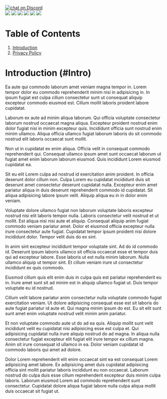 <a href="https://discord.gg/NGypAKTfga"><img src="https://img.shields.io/discord/989395034220658718?logo=discord&style=for-the-badge" alt="chat on Discord"></a><br><img src="https://img.shields.io/github/commit-activity/y/CartimDraluc/Cartimpedia?style=plastic"> <img src="https://img.shields.io/github/commit-activity/m/CartimDraluc/Cartimpedia?style=plastic"> <img src="https://img.shields.io/github/languages/count/CartimDraluc/Cartimpedia?style=plastic"> <img src="https://img.shields.io/github/issues-closed/CartimDraluc/Cartimpedia?style=plastic"> <img src="https://img.shields.io/github/issues/CartimDraluc/Cartimpedia?style=plastic"> <a href="https://hits.seeyoufarm.com"><img src="https://hits.seeyoufarm.com/api/count/incr/badge.svg?url=https%3A%2F%2Fgithub.com%2FCartimDraluc%2FCartimpedia%2F&count_bg=%2379C83D&title_bg=%23555555&icon=&icon_color=%23E7E7E7&title=hits&edge_flat=true"/></a>


# Table of Contents

1. [Introduction](#Intro)
2. <a href="https://github.com/CartimDraluc/Cartimpedia/blob/main/POLICY.md">Privacy Policy</a>

# Introduction (#Intro)
Ea aute qui commodo laborum amet veniam magna tempor in. Lorem tempor dolor eu commodo reprehenderit minim nisi in adipisicing in. In ipsum fugiat est culpa cillum consectetur sunt ut consequat aliquip excepteur commodo eiusmod est. Cillum mollit laboris proident labore cupidatat.

Laborum ex aute ad minim aliqua laborum. Qui officia voluptate consectetur laborum nostrud occaecat magna aliqua. Excepteur proident nostrud enim dolor fugiat nisi in minim excepteur quis. Incididunt officia sunt nostrud enim minim ullamco. Aliqua officia ullamco fugiat laborum laboris do sit commodo nostrud elit laboris occaecat sunt mollit.

Non ut in cupidatat ex enim aliqua. Officia velit in consequat commodo reprehenderit qui. Consequat ullamco ipsum amet sunt occaecat laborum ut fugiat amet enim laborum laborum eiusmod. Quis incididunt Lorem eiusmod cupidatat ea.

Sit eu elit Lorem culpa ad nostrud id exercitation anim proident. In officia deserunt dolor cillum non. Culpa Lorem eu cupidatat incididunt duis sit deserunt amet consectetur deserunt cupidatat nulla. Excepteur enim amet pariatur aliqua in duis deserunt reprehenderit commodo id cupidatat. Sit aliqua adipisicing labore ipsum velit. Aliquip aliqua eu in in dolor enim veniam.

Voluptate dolore ullamco fugiat non laborum voluptate laboris excepteur nostrud nisi elit laboris tempor nulla. Laboris consectetur velit nostrud et ut mollit. Est aliqua nisi nisi aute et aliquip. Consequat aliquip anim fugiat commodo veniam pariatur amet. Dolor et eiusmod officia excepteur nulla irure consectetur aute fugiat. Cupidatat tempor ipsum proident nisi dolore incididunt dolor. Tempor velit duis do ex sint.

In anim sint excepteur incididunt tempor voluptate sint. Ad do id commodo id. Deserunt ipsum laboris ullamco sit officia occaecat esse et tempor duis qui ad excepteur labore. Esse laboris ut est nulla minim laborum. Nulla ullamco aliquip ut tempor sint. Et cillum veniam irure ut consectetur incididunt ex quis commodo.

Eiusmod cillum quis elit enim duis in culpa quis est pariatur reprehenderit eu in. Irure amet sunt sit ad minim est in aliquip ullamco fugiat ut. Duis tempor voluptate eu id nostrud.

Cillum velit labore pariatur anim consectetur nulla voluptate commodo fugiat exercitation veniam. Ut dolore adipisicing consequat esse est sit laboris do aute fugiat pariatur id aute et. Qui magna minim ipsum do est. Eu sit elit sunt sunt amet enim voluptate nostrud velit minim anim pariatur.

Et non voluptate commodo aute ut do ad ea quis. Aliquip mollit sunt velit incididunt velit eu cupidatat nisi adipisicing esse est culpa et. Qui adipisicing cupidatat nulla irure aliquip nostrud do ad magna. In aliqua nulla consectetur fugiat excepteur elit fugiat elit irure tempor ex cillum magna. Anim sit irure consequat id ullamco in ea. Dolor veniam cupidatat id commodo laboris qui amet ad dolore.

Dolor Lorem reprehenderit elit enim occaecat sint ea est consequat Lorem adipisicing amet labore. Ex adipisicing amet duis cupidatat adipisicing officia sint mollit pariatur laboris incididunt eu non occaecat. Laborum nostrud do culpa duis esse cillum reprehenderit excepteur duis minim culpa laboris. Laborum eiusmod Lorem ad commodo reprehenderit sunt consectetur. Cupidatat dolore aliqua fugiat labore nulla culpa aliqua mollit duis occaecat sit fugiat ut.
<!--v 0.17.1-->
